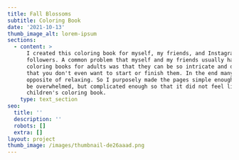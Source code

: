 ```yaml
---
title: Fall Blossoms
subtitle: Coloring Book
date: '2021-10-13'
thumb_image_alt: lorem-ipsum
sections:
  - content: >
      I created this coloring book for myself, my friends, and Instagram
      followers. A common problem that myself and my friends usually had with
      coloring books for adults was that they can be so intricate and detailed
      that you don't even want to start or finish them. In the end many are the
      opposite of relaxing. So I purposely made the pages simple enough to not
      be overwhelmed, but complicated enough so that it did not feel like a
      children's coloring book. 
    type: text_section
seo:
  title: ''
  description: ''
  robots: []
  extra: []
layout: project
thumb_image: /images/thumbnail-de26aaad.png
---
```

